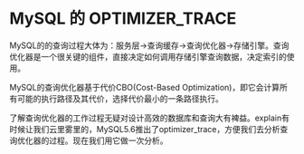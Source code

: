 # MySQL 的 OPTIMIZER_TRACE

MySQL的的查询过程大体为：服务层->查询缓存->查询优化器->存储引擎。查询优化器是一个很关键的组件，直接决定如何调用存储引擎查询数据，决定索引的使用。

MySQL的查询优化器基于代价CBO(Cost-Based Optimization)，即它会计算所有可能的执行路径及其代价，选择代价最小的一条路径执行。

了解查询优化器的工作过程无疑对设计高效的数据库和查询大有裨益。explain有时候让我们云里雾里的，MySQL5.6推出了optimizer_trace，方便我们去分析查询优化器的过程。现在我们用它做一次分析。




